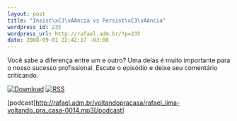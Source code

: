 ```yaml
--- 
layout: post
title: "Insist\xC3\xAAncia vs Persist\xC3\xAAncia"
wordpress_id: 235
wordpress_url: http://rafael.adm.br/?p=235
date: 2008-09-01 22:42:17 -03:00
---
```

Você sabe a diferença entre um e outro? Uma delas é muito importante para o nosso sucesso profissional. Escute o episódio e deixe seu comentário criticando.

<a class="noborder" title="Download" href="http://rafael.adm.br/voltandopracasa/rafael_lima-voltando_pra_casa-0014.mp3"><img src="http://rafael.adm.br/wp-content/themes/rafael_lima-rockinblue/images/download_green.gif" border="0" alt="Download" /></a> <a class="noborder" title="RSS" href="http://feeds.feedburner.com/rafael_lima_podcast"><img src="http://rafael.adm.br/wp-content/themes/rafael_lima-rockinblue/images/icn-feed-16x16.png" border="0" alt="RSS" /></a>

[podcast]http://rafael.adm.br/voltandopracasa/rafael_lima-voltando_pra_casa-0014.mp3[/podcast]
